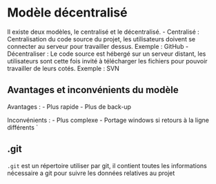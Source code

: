 # Modèle décentralisé

Il existe deux modèles, le centralisé et le décentralisé.
    - Centralisé : Centralisation du code source du projet, les utilisateurs doivent se connecter au serveur pour travailler dessus. Exemple : GitHub
    - Décentraliser : Le code source est hébergé sur un serveur distant, les utilisateurs sont cette fois invité à télécharger les fichiers pour pouvoir travailler de leurs cotés. Exemple : SVN


## Avantages et inconvénients du modèle 

Avantages : 
    - Plus rapide 
    - Plus de back-up

Inconvénients : 
    - Plus complexe
    - Portage windows si retours à la ligne différents
`
## .git 

`.git` est un répertoire utiliser par git, il contient toutes les informations nécessaire a git pour suivre les données relatives au projet



